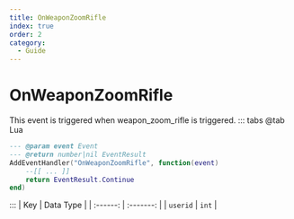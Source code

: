 ```yaml
---
title: OnWeaponZoomRifle
index: true
order: 2
category:
  - Guide
---
```


# OnWeaponZoomRifle
This event is triggered when weapon_zoom_rifle is triggered.
::: tabs
@tab Lua
```lua
--- @param event Event
--- @return number|nil EventResult
AddEventHandler("OnWeaponZoomRifle", function(event)
    --[[ ... ]]
    return EventResult.Continue
end)
```

:::
|    Key   | Data Type |
| :------: | :-------: |
| `userid` |   `int`   |